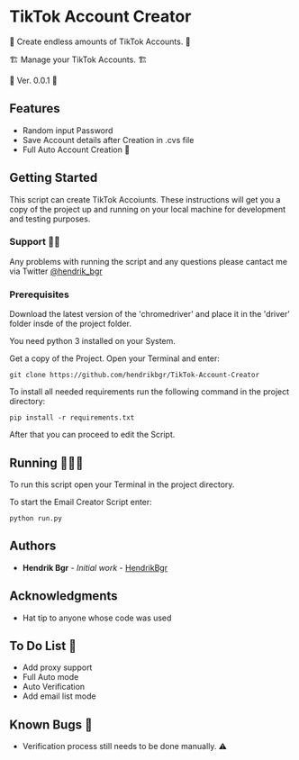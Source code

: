 # TikTok Account Creator

🚀 Create endless amounts of TikTok Accounts. 🚀

🏗 Manage your TikTok Accounts. 🏗

📌 Ver. 0.0.1 📌

## Features

- Random input Password
- Save Account details after Creation in .cvs file
- Full Auto Account Creation 🤖

## Getting Started

This script can create TikTok Accoiunts.
These instructions will get you a copy of the project up and running on your local machine for development and testing purposes.

### Support 👨‍💻

Any problems with running the script and any questions please cantact me via Twitter [@hendrik_bgr](https://twitter.com/Hendrik_bgr)

### Prerequisites

Download the latest version of the 'chromedriver' and place it in the 'driver' folder insde of the project folder.

You need python 3 installed on your System.

Get a copy of the Project. Open your Terminal and enter:

```
git clone https://github.com/hendrikbgr/TikTok-Account-Creator
```

To install all needed requirements run the following command in the project directory:

```
pip install -r requirements.txt
```

After that you can proceed to edit the Script.

## Running 🏃🏽‍♂️

To run this script open your Terminal in the project directory.

To start the Email Creator Script enter:

```
python run.py
```

## Authors

- **Hendrik Bgr** - _Initial work_ - [HendrikBgr](https://github.com/hendrikbgr)

## Acknowledgments

- Hat tip to anyone whose code was used

## To Do List 📝

- Add proxy support
- Full Auto mode
- Auto Verification
- Add email list mode

## Known Bugs 🐛

- Verification process still needs to be done manually. ⚠️
